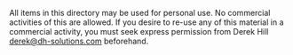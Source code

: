 All items in this directory may be used for personal use. No commercial activities of this are allowed. 
If you desire to re-use any of this material in a commercial activity, you must seek express permission 
from Derek Hill derek@dh-solutions.com beforehand.
